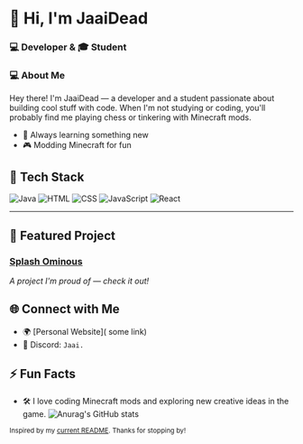 
# 👋 Hi, I'm JaaiDead
### 💻 Developer & 🎓 Student

### 💻  About Me

Hey there! I'm JaaiDead — a developer and a student passionate about building cool stuff with code. When I'm not studying or coding, you'll probably find me playing chess or tinkering with Minecraft mods.

- 🌱 Always learning something new
- 🎮 Modding Minecraft for fun

## 🚀 Tech Stack

![Java](https://img.shields.io/badge/-Java-007396?style=flat-square&logo=java)
![HTML](https://img.shields.io/badge/-HTML5-E34F26?style=flat-square&logo=html5)
![CSS](https://img.shields.io/badge/-CSS3-1572B6?style=flat-square&logo=css3)
![JavaScript](https://img.shields.io/badge/-JavaScript-F7DF1E?style=flat-square&logo=javascript)
![React](https://img.shields.io/badge/-React-61DAFB?style=flat-square&logo=react)

---

## 🌟 Featured Project

### [Splash Ominous](https://github.com/JaaiDead/SplashOminous)
*A project I'm proud of — check it out!*

## 🌐 Connect with Me

- 🌍 [Personal Website]( some link)
- 💬 Discord: `Jaai.`

## ⚡ Fun Facts

- 🛠️ I love coding Minecraft mods and exploring new creative ideas in the game.
![Anurag's GitHub stats](https://github-readme-stats.vercel.app/api?username=JaaiDead&show_icons=true&theme=dracula)

<sub>Inspired by my [current README](). Thanks for stopping by!</sub>
<!---
JaaiDead/JaaiDead is a ✨ special ✨ repository because its `README.md` (this file) appears on your GitHub profile.
You can click the Preview link to take a look at your changes.
--->
